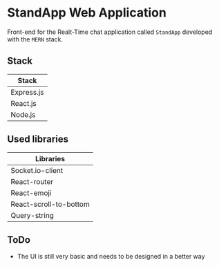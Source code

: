 # StandApp Web Application

Front-end for the Realt-Time chat application called `StandApp` developed with the `MERN` stack.

## Stack

| Stack | 
| ---- |
| Express.js |
| React.js |
| Node.js |

## Used libraries

| Libraries |
| ---- |
| Socket.io-client |
| React-router |
| React-emoji |
| React-scroll-to-bottom |
| Query-string |

## ToDo

- The UI is still very basic and needs to be designed in a better way